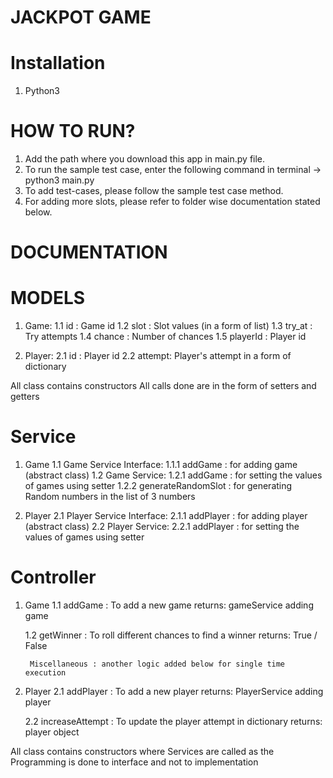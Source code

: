 #	JACKPOT GAME	 #



#	Installation	#

1. Python3



#	HOW TO RUN?		 #

1. Add the path where you download this app in main.py file.
2. To run the sample test case, enter the following command in terminal -> python3 main.py
3. To add test-cases, please follow the sample test case method.
4. For adding more slots, please refer to folder wise documentation stated below.




#					DOCUMENTATION	 				#


#    MODELS		#

1. Game:
	1.1 id : Game id
	1.2 slot : Slot values (in a form of list)
	1.3 try_at : Try attempts
	1.4 chance : Number of chances
	1.5 playerId : Player id

2. Player:
	2.1 id : Player id
	2.2 attempt: Player's attempt in a form of dictionary

All class contains constructors
All calls done are in the form of setters and getters


#    Service	#

1. Game
	1.1 Game Service Interface:
		1.1.1 addGame : for adding game (abstract class)
	1.2 Game Service:
		1.2.1 addGame : for setting the values of games using setter
		1.2.2 generateRandomSlot : for generating Random numbers in the list 
									of 3 numbers


2. Player
	2.1 Player Service Interface:
		2.1.1 addPlayer : for adding player (abstract class)
	2.2 Player Service:
		2.2.1 addPlayer : for setting the values of games using setter


#   Controller	#

1. Game
	1.1 addGame : To add a new game
		returns: gameService adding game

	1.2 getWinner : To roll different chances to find a winner
		returns: True / False

		Miscellaneous : another logic added below for single time execution

2. Player
	2.1 addPlayer : To add a new player
		returns: PlayerService adding player

	2.2 increaseAttempt : To update the player attempt in dictionary
		returns: player object

All class contains constructors where Services are called as the Programming is 
done to interface and not to implementation
